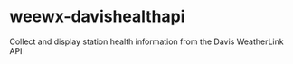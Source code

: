 # weewx-davishealthapi
Collect and display station health information from the Davis WeatherLink API
